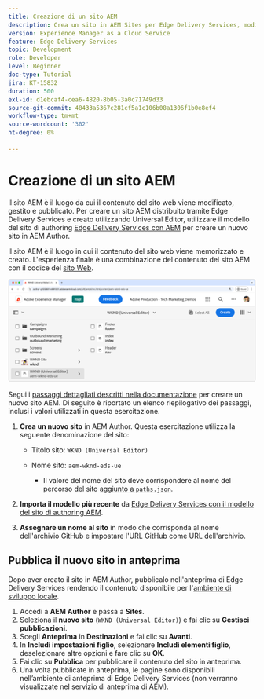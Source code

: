 ```yaml
---
title: Creazione di un sito AEM
description: Crea un sito in AEM Sites per Edge Delivery Services, modificabile tramite l’Editor universale.
version: Experience Manager as a Cloud Service
feature: Edge Delivery Services
topic: Development
role: Developer
level: Beginner
doc-type: Tutorial
jira: KT-15832
duration: 500
exl-id: d1ebcaf4-cea6-4820-8b05-3a0c71749d33
source-git-commit: 48433a5367c281cf5a1c106b08a1306f1b0e8ef4
workflow-type: tm+mt
source-wordcount: '302'
ht-degree: 0%

---
```


# Creazione di un sito AEM

Il sito AEM è il luogo da cui il contenuto del sito web viene modificato, gestito e pubblicato. Per creare un sito AEM distribuito tramite Edge Delivery Services e creato utilizzando Universal Editor, utilizzare il modello del sito di authoring [Edge Delivery Services con AEM](https://github.com/adobe-rnd/aem-boilerplate-xwalk/releases) per creare un nuovo sito in AEM Author.

Il sito AEM è il luogo in cui il contenuto del sito web viene memorizzato e creato. L&#39;esperienza finale è una combinazione del contenuto del sito AEM con il codice del [sito Web](./1-new-code-project.md).

![Nuovo sito AEM per Edge Delivery Services e Universal Editor](./assets/2-new-aem-site/new-site.png)

Segui i [passaggi dettagliati descritti nella documentazione](https://experienceleague.adobe.com/en/docs/experience-manager-cloud-service/content/edge-delivery/wysiwyg-authoring/edge-dev-getting-started#create-aem-site) per creare un nuovo sito AEM.  Di seguito è riportato un elenco riepilogativo dei passaggi, inclusi i valori utilizzati in questa esercitazione.
1. **Crea un nuovo sito** in AEM Author. Questa esercitazione utilizza la seguente denominazione del sito:
   * Titolo sito: `WKND (Universal Editor)`
   * Nome sito: `aem-wknd-eds-ue`

      * Il valore del nome del sito deve corrispondere al nome del percorso del sito [ aggiunto a `paths.json`](https://experienceleague.adobe.com/en/docs/experience-manager-cloud-service/content/edge-delivery/wysiwyg-authoring/path-mapping).

2. **Importa il modello più recente** da [Edge Delivery Services con il modello del sito di authoring AEM](https://github.com/adobe-rnd/aem-boilerplate-xwalk/releases).
3. **Assegnare un nome al sito** in modo che corrisponda al nome dell&#39;archivio GitHub e impostare l&#39;URL GitHub come URL dell&#39;archivio.

## Pubblica il nuovo sito in anteprima

Dopo aver creato il sito in AEM Author, pubblicalo nell&#39;anteprima di Edge Delivery Services rendendo il contenuto disponibile per l&#39;[ambiente di sviluppo locale](./3-local-development-environment.md).

1. Accedi a **AEM Author** e passa a **Sites**.
2. Seleziona il **nuovo sito** (`WKND (Universal Editor)`) e fai clic su **Gestisci pubblicazioni**.
3. Scegli **Anteprima** in **Destinazioni** e fai clic su **Avanti**.
4. In **Includi impostazioni figlio**, selezionare **Includi elementi figlio**, deselezionare altre opzioni e fare clic su **OK**.
5. Fai clic su **Pubblica** per pubblicare il contenuto del sito in anteprima.
6. Una volta pubblicate in anteprima, le pagine sono disponibili nell’ambiente di anteprima di Edge Delivery Services (non verranno visualizzate nel servizio di anteprima di AEM).
